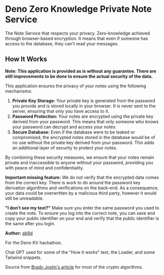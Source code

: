 # Deno Zero Knowledge Private Note Service

The Note Service that respects your privacy. Zero-knowledge achieved through browser-based encryption. It means that even if someone has access to the database, they can't read your messages.

## How It Works

**Note: This application is provided as is without any guarantee. There are still improvements to be done to ensure the actual security of the data.**

This application ensures the privacy of your notes using the following mechanisms:

1. **Private Key Storage:** Your private key is generated from the password you provide and is stored locally in your browser. It is never sent to the server, ensuring that only you have access to it.
2. **Password Protection:** Your notes are encrypted using the private key derived from your password. This means that only someone who knows your password can decrypt and access your notes.
3. **Secure Database:** Even if the database were to be leaked or compromised, the encrypted notes stored in the database would be of no use without the private key derived from your password. This adds an additional layer of security to protect your notes.

By combining these security measures, we ensure that your notes remain private and inaccessible to anyone without your password, providing you with peace of mind and confidentiality.

**Important missing feature:** We do not verify that the encrypted data comes from the correct key. There is work to do around the password key derivation algorithms and verifications on the back-end. As a consequence, your data could be overwritten by a malicious third party, however it would still be unreadable.

**"I don't see my text?"** Make sure you enter the same password you used to create the note. To ensure you log into the correct note, you can save and copy your public identifier on your end and verify that the public identifier is the same after you login.

**Author:** [ab6d](https://github.com/ab6d)

For the Deno KV hackathon.

Chat GPT used for some of the "How it works" text, the Loader, and some Tailwind snippets.

Source from [Brady Joslin's article](https://bradyjoslin.com/blog/encryption-webcrypto/) for most of the crypto algorithms.
